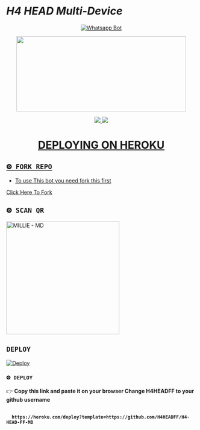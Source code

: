 
# *H4 HEAD Multi-Device*
<div align="center">
  
  [![Whatsapp Bot](https://readme-typing-svg.herokuapp.com?font=times-bold-italic&color=%23F7F7F7&duration=4862&center=true&vCenter=true&lines=WELCOME+TO+H4+HEAD+FF+WHATSAPP+BOT)](https://github.com/H4HEADFF/H4-HEAD-FF-MD)
</div>
<div align="center">
  <img border-radius: 15px src="https://i.imgur.com/GDmsUFf.jpeg" width="450" height="200"/>

<p align="center">
  <a href="http://instagram.com/h4_head_ff"><img src="https://img.shields.io/badge/Instagram-E4405F?style=for-the-badge&logo=instagram&logoColor=white"/> 
  <a href="https://wa.me/919544498843"><img src="https://img.shields.io/badge/WhatsApp-25D366?style=for-the-badge&logo=whatsapp&logoColor=white" />
</p>
<div align="center">

# DEPLOYING ON HEROKU
  <div align="left">
   
## `⨷ FORK REPO`

- To use This bot you need fork this first <br>

[Click Here To Fork](https://github.com/Lord-official/H4-HEAD-FF-MD/fork)

## `⨷ SCAN QR`

<a href="https://bit.ly/Millie-QR"><img title="MILLIE - MD" src="https://repl.it/badge/github/quiec/whatsasena" width="300"></a>

## `DEPLOY`

[![Deploy](https://www.herokucdn.com/deploy/button.svg)](https://heroku.com/deploy?template=https://github.com/H4HEADFF/H4-HEAD-FF-MD)


### `⨷ DEPLOY`
  
  

👉 <b>Copy this link and paste it on your browser Change H4HEADFF to your github username<b> <br><br>
```
  https://heroku.com/deploy?template=https://github.com/H4HEADFF/H4-HEAD-FF-MD
```
<br>

      
      
      
      

</div>


<div align="left">
  

